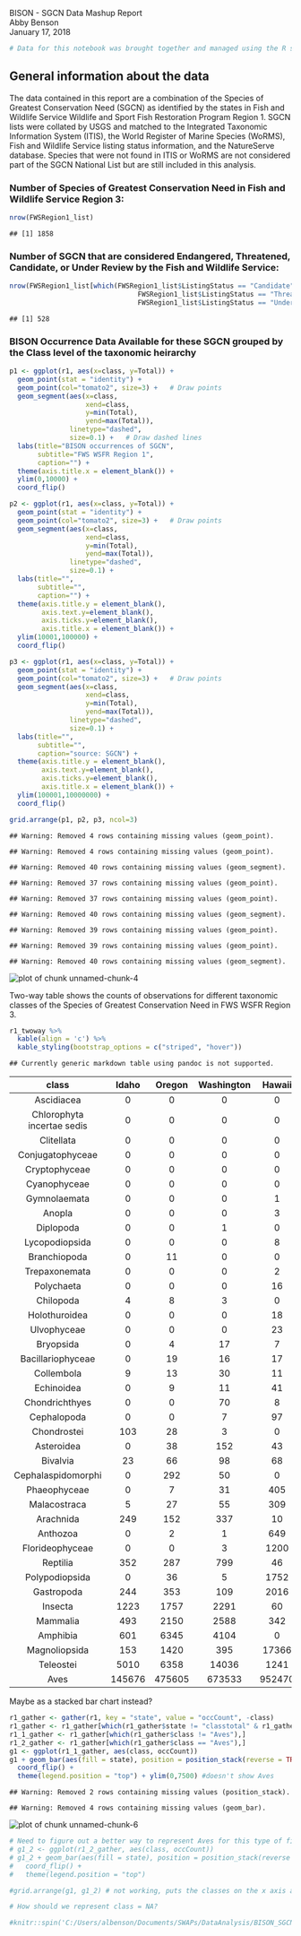 BISON - SGCN Data Mashup Report  
Abby Benson  
January 17, 2018  


```r
# Data for this notebook was brought together and managed using the R script BISON_SGCN_Mashup.R
```

## General information about the data
The data contained in this report are a combination of the Species of Greatest Conservation Need (SGCN) as identified by the states in Fish
and Wildlife Service Wildlife and Sport Fish Restoration Program Region 1. SGCN lists were collated by USGS and matched to the Integrated 
Taxonomic Information System (ITIS), the World Register of Marine Species (WoRMS), Fish and Wildlife Service listing status information, 
and the NatureServe database. Species that were not found in ITIS or WoRMS are not considered part of the SGCN National List but are still 
included in this analysis.




### Number of Species of Greatest Conservation Need in Fish and Wildlife Service Region 3:


```r
nrow(FWSRegion1_list)
```

```
## [1] 1858
```


### Number of SGCN that are considered Endangered, Threatened, Candidate, or Under Review by the Fish and Wildlife Service:


```r
nrow(FWSRegion1_list[which(FWSRegion1_list$ListingStatus == "Candidate" | FWSRegion1_list$ListingStatus == "Endangered" | 
                                FWSRegion1_list$ListingStatus == "Threatened" | 
                                FWSRegion1_list$ListingStatus == "Under Review in the Candidate or Petition Process"),])
```

```
## [1] 528
```


### BISON Occurrence Data Available for these SGCN grouped by the Class level of the taxonomic heirarchy


```r
p1 <- ggplot(r1, aes(x=class, y=Total)) + 
  geom_point(stat = "identity") +
  geom_point(col="tomato2", size=3) +   # Draw points
  geom_segment(aes(x=class, 
                   xend=class, 
                   y=min(Total), 
                   yend=max(Total)), 
               linetype="dashed", 
               size=0.1) +   # Draw dashed lines
  labs(title="BISON occurrences of SGCN", 
       subtitle="FWS WSFR Region 1", 
       caption="") +  
  theme(axis.title.x = element_blank()) +
  ylim(0,10000) +
  coord_flip()

p2 <- ggplot(r1, aes(x=class, y=Total)) + 
  geom_point(stat = "identity") +
  geom_point(col="tomato2", size=3) +   # Draw points
  geom_segment(aes(x=class, 
                   xend=class, 
                   y=min(Total), 
                   yend=max(Total)), 
               linetype="dashed", 
               size=0.1) + 
  labs(title="", 
       subtitle="", 
       caption="") + 
  theme(axis.title.y = element_blank(),
        axis.text.y=element_blank(),
        axis.ticks.y=element_blank(),
        axis.title.x = element_blank()) +
  ylim(10001,100000) +
  coord_flip()

p3 <- ggplot(r1, aes(x=class, y=Total)) + 
  geom_point(stat = "identity") +
  geom_point(col="tomato2", size=3) +   # Draw points
  geom_segment(aes(x=class, 
                   xend=class, 
                   y=min(Total), 
                   yend=max(Total)), 
               linetype="dashed", 
               size=0.1) +
  labs(title="", 
       subtitle="", 
       caption="source: SGCN") + 
  theme(axis.title.y = element_blank(),
        axis.text.y=element_blank(),
        axis.ticks.y=element_blank(),
        axis.title.x = element_blank()) +
  ylim(100001,10000000) + 
  coord_flip()

grid.arrange(p1, p2, p3, ncol=3)
```

```
## Warning: Removed 4 rows containing missing values (geom_point).

## Warning: Removed 4 rows containing missing values (geom_point).
```

```
## Warning: Removed 40 rows containing missing values (geom_segment).
```

```
## Warning: Removed 37 rows containing missing values (geom_point).

## Warning: Removed 37 rows containing missing values (geom_point).
```

```
## Warning: Removed 40 rows containing missing values (geom_segment).
```

```
## Warning: Removed 39 rows containing missing values (geom_point).

## Warning: Removed 39 rows containing missing values (geom_point).
```

```
## Warning: Removed 40 rows containing missing values (geom_segment).
```

![plot of chunk unnamed-chunk-4](https://github.com/albenson-usgs/BCB_DataWranglingAndAnalyses/blob/master/BISON-SGCN-FWSRegion1-chunk-4-1.png)


Two-way table shows the counts of observations for different taxonomic classes of the Species of Greatest Conservation Need in FWS WSFR
Region 3. 


```r
r1_twoway %>% 
  kable(align = 'c') %>%
  kable_styling(bootstrap_options = c("striped", "hover"))
```

```
## Currently generic markdown table using pandoc is not supported.
```



|           class            | Idaho  | Oregon | Washington | Hawaii | Guam | AmericanSamoa | VirginIslands | PuertoRico | NMariananIslands |  Total  |
|:--------------------------:|:------:|:------:|:----------:|:------:|:----:|:-------------:|:-------------:|:----------:|:----------------:|:-------:|
|         Ascidiacea         |   0    |   0    |     0      |   0    |  0   |       0       |       0       |     0      |        0         |    0    |
| Chlorophyta incertae sedis |   0    |   0    |     0      |   0    |  0   |       0       |       0       |     0      |        0         |    0    |
|         Clitellata         |   0    |   0    |     0      |   0    |  0   |       0       |       0       |     0      |        0         |    0    |
|      Conjugatophyceae      |   0    |   0    |     0      |   0    |  0   |       0       |       0       |     0      |        0         |    0    |
|       Cryptophyceae        |   0    |   0    |     0      |   0    |  0   |       0       |       0       |     0      |        0         |    0    |
|        Cyanophyceae        |   0    |   0    |     0      |   0    |  0   |       0       |       0       |     0      |        0         |    0    |
|        Gymnolaemata        |   0    |   0    |     0      |   1    |  0   |       0       |       0       |     0      |        0         |    1    |
|           Anopla           |   0    |   0    |     0      |   3    |  0   |       0       |       0       |     0      |        0         |    3    |
|         Diplopoda          |   0    |   0    |     1      |   0    |  0   |       0       |       0       |     2      |        0         |    3    |
|       Lycopodiopsida       |   0    |   0    |     0      |   8    |  0   |       0       |       0       |     0      |        0         |    8    |
|        Branchiopoda        |   0    |   11   |     0      |   0    |  0   |       0       |       0       |     0      |        0         |   11    |
|       Trepaxonemata        |   0    |   0    |     0      |   2    |  0   |      11       |       0       |     0      |        0         |   13    |
|         Polychaeta         |   0    |   0    |     0      |   16   |  0   |       0       |       0       |     0      |        0         |   16    |
|         Chilopoda          |   4    |   8    |     3      |   0    |  0   |       4       |       0       |     0      |        0         |   19    |
|       Holothuroidea        |   0    |   0    |     0      |   18   |  0   |       1       |       0       |     0      |        1         |   20    |
|        Ulvophyceae         |   0    |   0    |     0      |   23   |  0   |       0       |       0       |     0      |        0         |   23    |
|         Bryopsida          |   0    |   4    |     17     |   7    |  0   |       0       |       0       |     0      |        0         |   28    |
|     Bacillariophyceae      |   0    |   19   |     16     |   17   |  0   |       0       |       0       |     0      |        0         |   52    |
|         Collembola         |   9    |   13   |     30     |   11   |  0   |       0       |       0       |     0      |        0         |   63    |
|         Echinoidea         |   0    |   9    |     11     |   41   |  0   |       4       |       0       |     0      |        0         |   65    |
|       Chondrichthyes       |   0    |   0    |     70     |   8    |  0   |       0       |       0       |     0      |        0         |   78    |
|        Cephalopoda         |   0    |   0    |     7      |   97   |  4   |       4       |       0       |     0      |        2         |   114   |
|        Chondrostei         |  103   |   28   |     3      |   0    |  0   |       0       |       0       |     0      |        0         |   134   |
|         Asteroidea         |   0    |   38   |    152     |   43   |  0   |       0       |       0       |     0      |        0         |   233   |
|          Bivalvia          |   23   |   66   |     98     |   68   |  15  |      28       |       0       |     0      |        12        |   310   |
|     Cephalaspidomorphi     |   0    |  292   |     50     |   0    |  0   |       0       |       0       |     0      |        0         |   342   |
|        Phaeophyceae        |   0    |   7    |     31     |  405   |  0   |       0       |       0       |     0      |        0         |   443   |
|        Malacostraca        |   5    |   27   |     55     |  309   |  4   |      42       |       0       |     0      |        20        |   462   |
|         Arachnida          |  249   |  152   |    337     |   10   |  0   |       0       |       0       |     0      |        0         |   748   |
|          Anthozoa          |   0    |   2    |     1      |  649   |  75  |      164      |       0       |     14     |        7         |   912   |
|      Florideophyceae       |   0    |   0    |     3      |  1200  |  0   |      11       |       0       |     0      |        13        |  1227   |
|          Reptilia          |  352   |  287   |    799     |   46   |  0   |      49       |       0       |     11     |       107        |  1651   |
|       Polypodiopsida       |   0    |   36   |     5      |  1752  |  1   |       1       |       0       |     3      |        0         |  1798   |
|         Gastropoda         |  244   |  353   |    109     |  2016  |  56  |      28       |       1       |     7      |        28        |  2842   |
|          Insecta           |  1223  |  1757  |    2291    |   60   |  0   |       0       |       0       |    234     |        0         |  5565   |
|          Mammalia          |  493   |  2150  |    2588    |  342   |  0   |       9       |       7       |     28     |        16        |  5633   |
|          Amphibia          |  601   |  6345  |    4104    |   0    |  0   |       0       |       0       |     0      |        0         |  11050  |
|       Magnoliopsida        |  153   |  1420  |    395     | 17366  |  5   |      12       |      14       |    209     |        22        |  19596  |
|         Teleostei          |  5010  |  6358  |   14036    |  1241  |  7   |      37       |       0       |     3      |        6         |  26698  |
|            Aves            | 145676 | 475605 |   673533   | 952470 | 565  |      305      |     16868     |   15207    |       4619       | 2284848 |


Maybe as a stacked bar chart instead?


```r
r1_gather <- gather(r1, key = "state", value = "occCount", -class)
r1_gather <- r1_gather[which(r1_gather$state != "classtotal" & r1_gather$state != "Total"),]
r1_1_gather <- r1_gather[which(r1_gather$class != "Aves"),]
r1_2_gather <- r1_gather[which(r1_gather$class == "Aves"),]
g1 <- ggplot(r1_1_gather, aes(class, occCount))
g1 + geom_bar(aes(fill = state), position = position_stack(reverse = TRUE), stat = "identity") +
  coord_flip() +
  theme(legend.position = "top") + ylim(0,7500) #doesn't show Aves
```

```
## Warning: Removed 2 rows containing missing values (position_stack).
```

```
## Warning: Removed 4 rows containing missing values (geom_bar).
```

![plot of chunk unnamed-chunk-6](https://github.com/albenson-usgs/BCB_DataWranglingAndAnalyses/blob/master/BISON-SGCN-FWSRegion1-chunk-6-1.png)

```r
# Need to figure out a better way to represent Aves for this type of figure
# g1_2 <- ggplot(r1_2_gather, aes(class, occCount))
# g1_2 + geom_bar(aes(fill = state), position = position_stack(reverse = TRUE), stat = "identity") +
#   coord_flip() +
#   theme(legend.position = "top")

#grid.arrange(g1, g1_2) # not working, puts the classes on the x axis and occCount on the y axis (flips things)

# How should we represent class = NA?

#knitr::spin('C:/Users/albenson/Documents/SWAPs/DataAnalysis/BISON_SGCN_Mashup/BISON_SGCN_Mashup_Notebook.R')
```

